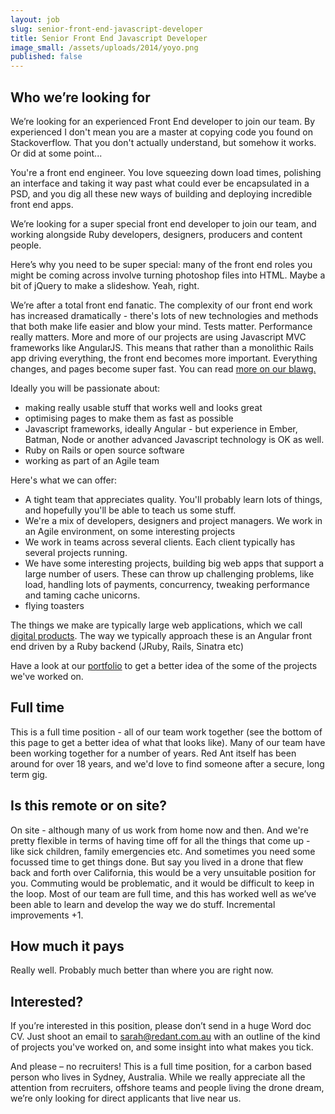 ```yaml
---
layout: job
slug: senior-front-end-javascript-developer
title: Senior Front End Javascript Developer
image_small: /assets/uploads/2014/yoyo.png
published: false
---
```


## Who we’re looking for

We’re looking for an experienced Front End developer to join our team. By experienced I don't mean you are a master at copying code you found on Stackoverflow. That you don't actually understand, but somehow it works. Or did at some point...

You're a front end engineer. You love squeezing down load times, polishing an interface and taking it way past what could ever be encapsulated in a PSD, and you dig all these new ways of building and deploying incredible front end apps.

We’re looking for a super special front end developer to join our team, and working alongside Ruby developers, designers, producers and content people.

Here’s why you need to be super special: many of the front end roles you might be coming across involve turning photoshop files into HTML. Maybe a bit of jQuery to make a slideshow. Yeah, right.

We’re after a total front end fanatic. The complexity of our front end work has increased dramatically - there's lots of new technologies and methods that both make life easier and blow your mind. Tests matter. Performance really matters. More and more of our projects are using Javascript MVC frameworks like AngularJS. This means that rather than a monolithic Rails app driving everything, the front end becomes more important. Everything changes, and pages become super fast. You can read [more on our blawg.](/pjax/asynchronous-javascript-frameworks-like-angular-js/ "more on our blawg.")

Ideally you will be passionate about:

* making really usable stuff that works well and looks great
* optimising pages to make them as fast as possible
* Javascript frameworks, ideally Angular - but experience in Ember, Batman, Node or another advanced Javascript technology is OK as well.
* Ruby on Rails or open source software
* working as part of an Agile team

Here's what we can offer:

* A tight team that appreciates quality. You'll probably learn lots of things, and hopefully you'll be able to teach us some stuff.
* We're a mix of developers, designers and project managers. We work in an Agile environment, on some interesting projects
* We work in teams across several clients. Each client typically has several projects running.
* We have some interesting projects, building big web apps that support a large number of users. These can throw up challenging problems, like load, handling lots of payments, concurrency, tweaking performance and taming cache unicorns.
* flying toasters

The things we make are typically large web applications, which we call [digital products](/digital-products/ "digital products"). The way we typically approach these is an Angular front end driven by a Ruby backend (JRuby, Rails, Sinatra etc)

Have a look at our [portfolio](/portfolio/ "portfolio") to get a better idea of the some of the projects we've worked on.

## Full time

This is a full time position - all of our team work together (see the bottom of this page to get a better idea of what that looks like). Many of our team have been working together for a number of years. Red Ant itself has been around for over 18 years, and we'd love to find someone after a secure, long term gig.

## Is this remote or on site?

On site - although many of us work from home now and then. And we're pretty flexible in terms of having time off for all the things that come up - like sick children, family emergencies etc. And sometimes you need some focussed time to get things done.
But say you lived in a drone that flew back and forth over California, this would be a very unsuitable position for you. Commuting would be problematic, and it would be difficult to keep in the loop.
Most of our team are full time, and this has worked well as we’ve been able to learn and develop the way we do stuff. Incremental improvements +1.

## How much it pays

Really well. Probably much better than where you are right now.

## Interested?

If you’re interested in this position, please don’t send in a huge Word doc CV. Just shoot an email to [sarah@redant.com.au](mailto\:sarah@redant.com.au "sarah@redant.com.au") with an outline of the kind of projects you've worked on, and some insight into what makes you tick.

And please – no recruiters! This is a full time position, for a carbon based person who lives in Sydney, Australia. While we really appreciate all the attention from recruiters, offshore teams and people living the drone dream, we’re only looking for direct applicants that live near us.
